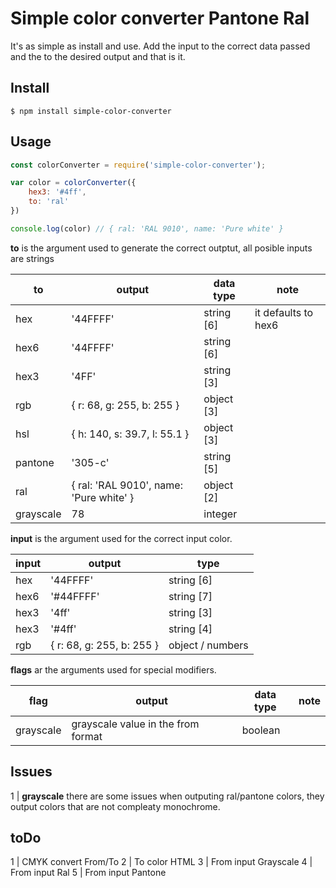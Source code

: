 # Simple color converter Pantone Ral
It's as simple as install and use. Add the input to the correct data passed and the to the desired output and that is it.

## Install
```
$ npm install simple-color-converter
```
## Usage

```javascript
const colorConverter = require('simple-color-converter');

var color = colorConverter({
    hex3: '#4ff',
    to: 'ral'
})

console.log(color) // { ral: 'RAL 9010', name: 'Pure white' }
```

**to** is the argument used to generate the correct outptut, all posible inputs are strings 

| to        | output    | data type     | note  |
| ---       | ---       | ---           | ---   |
| hex       | '44FFFF'  | string [6]    | it defaults to hex6 |
| hex6      | '44FFFF'  | string [6]    |       |
| hex3      | '4FF'     | string [3]    |       |
| rgb       | { r: 68, g: 255, b: 255 }     | object [3] |       |
| hsl       | { h: 140, s: 39.7, l: 55.1 }  | object [3] |       |
|pantone    | '305-c'   | string [5]        |       |
| ral       | { ral: 'RAL 9010', name: 'Pure white' } | object [2] |       |
| grayscale | 78        | integer           |       |


**input** is the argument used for the correct input color.

| input | output    | type          |
| ---   | ---       | ---           |
| hex   | '44FFFF'  | string [6]    |
| hex6  | '#44FFFF' | string [7]    |
| hex3  | '4ff'     | string [3]    |
| hex3  | '#4ff'    | string [4]    |
| rgb   | { r: 68, g: 255, b: 255 } | object / numbers|


**flags** ar the arguments used for special modifiers.

| flag      | output            | data type     | note  |
| ---       | ---               | ---           | ---   |
| grayscale | grayscale value in the from format  | boolean       |       |


## Issues
1 | **grayscale** there are some issues when outputing ral/pantone colors, they output colors that are not compleaty monochrome.

## toDo
1 | CMYK convert From/To
2 | To color HTML
3 | From input Grayscale
4 | From input Ral
5 | From input Pantone